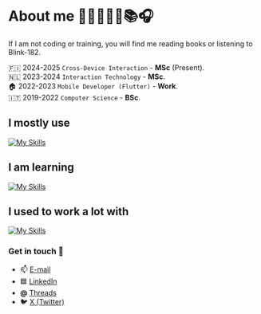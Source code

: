 # About me 👨🏼‍💻🏋️‍♂️📚🎧
If I am not coding or training, you will find me reading books or listening to Blink-182. 
<br>

🇫🇮 2024-2025 `Cross-Device Interaction` - **MSc** (Present).
</br>🇳🇱 2023-2024 `Interaction Technology` - **MSc**.
</br>🏠 2022-2023 `Mobile Developer (Flutter)` - **Work**.
</br>🇮🇹 2019-2022 `Computer Science` - **BSc**. 

## I mostly use
[![My Skills](https://skillicons.dev/icons?i=dart,flutter,firebase,py,postman,androidstudio,vscode,git,github,figma,materialui)](https://skillicons.dev)

## I am learning
[![My Skills](https://skillicons.dev/icons?i=nodejs,express,react,sequelize,gcp,aws,ts,ruby,rails,swift)](https://skillicons.dev)

## I used to work a lot with
[![My Skills](https://skillicons.dev/icons?i=java,cpp,processing,arduino,gitlab,linux,mysql,postgres)](https://skillicons.dev)

### Get in touch 🤙
- 📫 [E-mail](mailto:gianlucaromeo@outlook.com)
- 🟦 [LinkedIn](https://www.linkedin.com/in/gianluca-romeo/)
- **@** [Threads](https://www.threads.net/@__gianluc4)
- 🐦 [X (Twitter)](https://twitter.com/__gianluc4)
<br>
